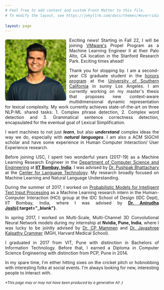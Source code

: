 ```yaml
---
# Feel free to add content and custom Front Matter to this file.
# To modify the layout, see https://jekyllrb.com/docs/themes/#overriding-theme-defaults

layout: page
---
```



<style>

.container {
  position: relative;
  display: inline-block;
  float: left;

  margin-right: 10px;
  margin-bottom: -10px;
/*  margin-left: 13px;*/
/*  margin-top: 1px;*/
}

.image {
  height: auto;
  margin-top: 6px; 
/*  margin-right: 7px; */
  margin-bottom: 7px;  
  height: 200px; 
/*  border: 5px; */
  border-radius: 5px;
}

.overlay {
  position: absolute;
  top: 0;
  bottom: 0;
  left: 0;
  right: 0;
  height: 100%;
  opacity: 0;
  transition: .5s ease;
}

.container:hover .overlay {
  opacity: 1;
}

body
{
  text-align: justify;
}

</style>


<div class="container">

  <img src="image2.jpg" alt="Nikhil Wani" class="image">

  <div class="overlay">

    <img src="image3.jpg" alt="Asli Nikhil Wani" class="image">

  </div> 

</div>

<!---
Update: I'm on the job market! I'm happy to explore areas other than my expertise :) Please feel free to reach me at nwani@usc.edu!
I'll be starting as a Member of Technical Staff III (Machine Learning Engineer)
-->

Exciting news! Starting in Fall 22, I will be joining [VMware's](https://www.vmware.com/) Propel Program as a Machine Learning Engineer II at their Palo Alto, CA location in the Stanford Research Park. Exciting times ahead!

Thank you for stopping by. I am a second-year CS graduate student in the [honors program](https://www.cs.usc.edu/academic-programs/masters/cs_ms_honors/) at the [University of Southern California](https://www.usc.edu/) in sunny Los Angeles. I am currently working on my master's thesis that proposes new context-aware multidimensional dynamic representation for lexical complexity. My work currently achieves state-of-the-art on three NLP-ML shared tasks: 1. Complex phrase detection, 2. Complex word detection and 3. Grammatical sentence correctness detection, encapsulated for the eventual goal of Lexical Simplification.    

I want machines to not just ***learn***, but also ***understand*** complex ideas the way we do, especially with ***natural languages***.  I am also a ACM SIGCHI scholar and have some experience in Human Computer Interaction/ User Experience research.

Before joining USC, I spent two wonderful years (2017-19) as a Machine Learning Research Engineer in the [Department of Computer Science and Engineering](https://www.cse.iitb.ac.in/) at **[IIT Bombay, India](https://www.iitb.ac.in/)**. I was advised by [Dr. Pushpak Bhattachary](https://www.cse.iitb.ac.in/~pb/) at the [Center for Language Technology](http://www.cfilt.iitb.ac.in/). My research broadly focused on Machine Learning and Natural Language Understanding. 

During the summer of 2017, I worked on [Probabilistic Models for Intelligent Text Input Processing]() as a Machine Learning research intern in the Human-Computer Interaction (HCI) group at the IDC School of Design (IDC Dept), IIT Bombay, India, where I was advised by **[Dr. Anirudha Joshi](http://www.idc.iitb.ac.in/~anirudha/){:target="_blank"}**.

In spring 2017, I worked on Multi-Scale, Multi-Channel 3D Convolutional Neural Network models during my internship at **Nvidia, Pune, India**, where I was lucky to be jointly advised by [Dr. CP Mammen](https://in.linkedin.com/in/cp-mammen-7690735) and [Dr. Jayashree Kalpathy Crammer](https://connects.catalyst.harvard.edu/Profiles/display/Person/102986) (MGH, Harvard Medical School).


I graduated in 2017 from VIT, Pune with distinction in Bachelors of Information Technology. Before that, I earned a Diploma in Computer Science Engineering with distinction from PCP, Pune in 2014.


In my spare time, I'm either hitting sixes on the cricket pitch or hobnobbing with interesting folks at social events. I'm always looking for new, interesting people to interact with.

<small><em>*This page may or may not have been produced by a generative AI! :)</em></small>



